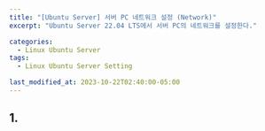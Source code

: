 ```yaml
---
title: "[Ubuntu Server] 서버 PC 네트워크 설정 (Network)"
excerpt: "Ubuntu Server 22.04 LTS에서 서버 PC의 네트워크를 설정한다."

categories:
  - Linux Ubuntu Server
tags:
  - Linux Ubuntu Server Setting

last_modified_at: 2023-10-22T02:40:00-05:00
---
```


## 1.

```

```
